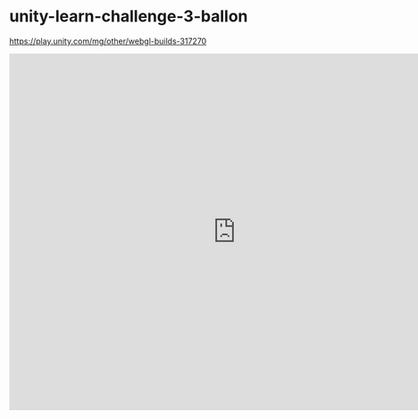 # unity-learn-challenge-3-ballon

https://play.unity.com/mg/other/webgl-builds-317270

<iframe id='webgl_iframe' frameborder="0" allow="autoplay; fullscreen; vr" allowfullscreen="" allowvr=""
    mozallowfullscreen="true" src="https://play.unity.com/webgl/cf1a5830-d5c7-4699-aa59-17afa4050d82?screenshot=false&embedType=embed"  width="810"
    height="640" onmousewheel="" webkitallowfullscreen="true"></iframe>
